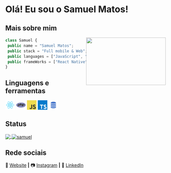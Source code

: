 # Olá! Eu sou o Samuel Matos!

## Mais sobre mim

<img align="right" width="250" height="150" src="https://i2.wp.com/allhtaccess.info/wp-content/uploads/2018/03/programming.gif?fit=1281%2C716&ssl=1" />

```Javascript
class Samuel {
 public name = "Samuel Matos";
 public stack = "Full mobile & Web";
 public languages = ["JavaScript", "PHP", "TypeScript", "SQL"];
 public frameWorks = ["React Native", "Slim PHP", "React" "Adonis Js", "Laravel"];
}
```

## Linguagens e ferramentas

<code><img height="30" src="https://raw.githubusercontent.com/github/explore/80688e429a7d4ef2fca1e82350fe8e3517d3494d/topics/react/react.png"></code>
<code><img height="30" src="https://raw.githubusercontent.com/github/explore/80688e429a7d4ef2fca1e82350fe8e3517d3494d/topics/php/php.png"></code>
<code><img height="30" src="https://raw.githubusercontent.com/github/explore/80688e429a7d4ef2fca1e82350fe8e3517d3494d/topics/javascript/javascript.png"></code>
<code><img height="30" src="https://raw.githubusercontent.com/github/explore/80688e429a7d4ef2fca1e82350fe8e3517d3494d/topics/typescript/typescript.png"></code>
<code><img height="30" src="https://raw.githubusercontent.com/github/explore/80688e429a7d4ef2fca1e82350fe8e3517d3494d/topics/sql/sql.png"></code>
## Status

<a href="https://github.com/samuhmatos">
  <img align="center" src="https://github-readme-stats.vercel.app/api/top-langs/?username=samuhmatos&theme=dracula&hide_langs_below=1" />
</a>

<a href="https://github.com/samuhmatos">
 <img align="center" src="https://github-readme-stats.vercel.app/api?username=samuhmatos&show_icons=true&theme=dracula&line_height=27" alt="samuel" github stats"/>
</a>

[website]: https://blog.samuelmatos.tech
[instagram]: https://www.instagram.com/samuh.matos/
[linkedin]: https://www.linkedin.com/in/o-samuelmatos/

<br>

## Rede sociais

🏡 [Website][website] **|**
📷 [Instagram][instagram] **|**
👔 [LinkedIn][linkedin]
